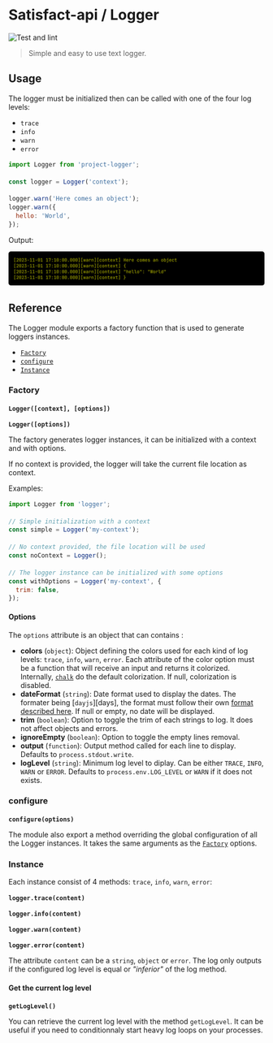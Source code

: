 # Satisfact-api / Logger
![Test and lint](https://github.com/satisfact-api/logger/actions/workflows/test-and-lint.yml/badge.svg)

> Simple and easy to use text logger.

## Usage

The logger must be initialized then can be called with one of the four log levels:

- `trace`
- `info`
- `warn`
- `error`

```js
import Logger from 'project-logger';

const logger = Logger('context');

logger.warn('Here comes an object');
logger.warn({
  hello: 'World',
});
```

Output:

![Output](.github/example-1.png)

## Reference

The Logger module exports a factory function that is used to generate loggers instances.

- [`Factory`](#factory)
- [`configure`](#configure)
- [`Instance`](#instance)

### Factory

**`Logger([context], [options])`**

**`Logger([options])`**

The factory generates logger instances, it can be initialized with a context and with options.

If no context is provided, the logger will take the current file location as context.

Examples:

```js
import Logger from 'logger';

// Simple initialization with a context
const simple = Logger('my-context');

// No context provided, the file location will be used
const noContext = Logger();

// The logger instance can be initialized with some options
const withOptions = Logger('my-context', {
  trim: false,
});
```

#### Options

The `options` attribute is an object that can contains :

- **colors** (`object`): Object defining the colors used for each kind of log levels: `trace`,
  `info`, `warn`, `error`. Each attribute of the color option must be a function that will receive
  an input and returns it colorized. Internally, [`chalk`][chalk] do the default colorization.
  If null, colorization is disabled.
- **dateFormat** (`string`): Date format used to display the dates. The formater being
  [`dayjs`][days], the format must follow their own [format described here][dayjs-format].
  If null or empty, no date will be displayed.
- **trim** (`boolean`): Option to toggle the trim of each strings to log. It does not affect objects
  and errors.
- **ignoreEmpty** (`boolean`): Option to toggle the empty lines removal.
- **output** (`function`): Output method called for each line to display. Defaults to
  `process.stdout.write`.
- **logLevel** (`string`): Minimum log level to diplay. Can be either `TRACE`, `INFO`, `WARN` or
  `ERROR`. Defaults to `process.env.LOG_LEVEL` or `WARN` if it does not exists.

### configure

**`configure(options)`**

The module also export a method overriding the global configuration of all the Logger instances.
It takes the same arguments as the [`Factory`](#factory) options.

### Instance

Each instance consist of 4 methods: `trace`, `info`, `warn`, `error`:

**`logger.trace(content)`**

**`logger.info(content)`**

**`logger.warn(content)`**

**`logger.error(content)`**

The attribute `content` can be a `string`, `object` or `error`. The log only outputs if the
configured log level is equal or _"inferior"_ of the log method.

#### Get the current log level

**`getLogLevel()`**

You can retrieve the current log level with the method `getLogLevel`. It can be useful if you need
to conditionnaly start heavy log loops on your processes.

[chalk]: https://github.com/chalk/chalk
[dayjs]: https://github.com/iamkun/dayjs
[dayjs-format]: https://day.js.org/docs/en/display/format
